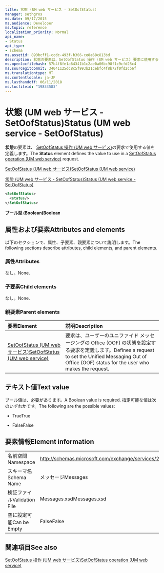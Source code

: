 ```yaml
---
title: 状態 (UM web サービス - SetOofStatus)
manager: sethgros
ms.date: 09/17/2015
ms.audience: Developer
ms.topic: reference
localization_priority: Normal
api_name:
- Status
api_type:
- schema
ms.assetid: 893bcff1-ccdc-493f-b366-ce8a68c813bd
description: 状態の要素は、SetOofStatus 操作 (UM web サービス) 要求に使用する値を定義します。
ms.openlocfilehash: 57b4f8fe1a64341b1c2ae0a06bc98f1c9cfd28c4
ms.sourcegitcommit: 34041125dc8c5f993b21cebfc4f8b72f0fd2cb6f
ms.translationtype: MT
ms.contentlocale: ja-JP
ms.lasthandoff: 06/11/2018
ms.locfileid: "19833583"
---
```

# <a name="status-um-web-service---setoofstatus"></a><span data-ttu-id="39a26-103">状態 (UM web サービス - SetOofStatus)</span><span class="sxs-lookup"><span data-stu-id="39a26-103">Status (UM web service - SetOofStatus)</span></span>

<span data-ttu-id="39a26-104">**状態**の要素は、 [SetOofStatus 操作 (UM web サービス)](setoofstatus-operation-um-web-service.md)の要求で使用する値を定義します。</span><span class="sxs-lookup"><span data-stu-id="39a26-104">The **Status** element defines the value to use in a [SetOofStatus operation (UM web service)](setoofstatus-operation-um-web-service.md) request.</span></span> 
  
[<span data-ttu-id="39a26-105">SetOofStatus (UM web サービス)</span><span class="sxs-lookup"><span data-stu-id="39a26-105">SetOofStatus (UM web service)</span></span>](setoofstatus-um-web-service.md)
  
[<span data-ttu-id="39a26-106">状態 (UM web サービス - SetOofStatus)</span><span class="sxs-lookup"><span data-stu-id="39a26-106">Status (UM web service - SetOofStatus)</span></span>](status-um-web-servicesetoofstatus.md)
  
```xml
<SetOofStatus>
  <status/>
</SetOofStatus>
```

 <span data-ttu-id="39a26-107">**ブール型 (Boolean)**</span><span class="sxs-lookup"><span data-stu-id="39a26-107">**Boolean**</span></span>
## <a name="attributes-and-elements"></a><span data-ttu-id="39a26-108">属性および要素</span><span class="sxs-lookup"><span data-stu-id="39a26-108">Attributes and elements</span></span>

<span data-ttu-id="39a26-109">以下のセクションで、属性、子要素、親要素について説明します。</span><span class="sxs-lookup"><span data-stu-id="39a26-109">The following sections describe attributes, child elements, and parent elements.</span></span>
  
### <a name="attributes"></a><span data-ttu-id="39a26-110">属性</span><span class="sxs-lookup"><span data-stu-id="39a26-110">Attributes</span></span>

<span data-ttu-id="39a26-111">なし。</span><span class="sxs-lookup"><span data-stu-id="39a26-111">None.</span></span>
  
### <a name="child-elements"></a><span data-ttu-id="39a26-112">子要素</span><span class="sxs-lookup"><span data-stu-id="39a26-112">Child elements</span></span>

<span data-ttu-id="39a26-113">なし。</span><span class="sxs-lookup"><span data-stu-id="39a26-113">None.</span></span>
  
### <a name="parent-elements"></a><span data-ttu-id="39a26-114">親要素</span><span class="sxs-lookup"><span data-stu-id="39a26-114">Parent elements</span></span>

|<span data-ttu-id="39a26-115">**要素**</span><span class="sxs-lookup"><span data-stu-id="39a26-115">**Element**</span></span>|<span data-ttu-id="39a26-116">**説明**</span><span class="sxs-lookup"><span data-stu-id="39a26-116">**Description**</span></span>|
|:-----|:-----|
|[<span data-ttu-id="39a26-117">SetOofStatus (UM web サービス)</span><span class="sxs-lookup"><span data-stu-id="39a26-117">SetOofStatus (UM web service)</span></span>](setoofstatus-um-web-service.md) <br/> |<span data-ttu-id="39a26-118">要求は、ユーザーのユニファイド メッセージングの Office (OOF) の状態を設定する要求を定義します。</span><span class="sxs-lookup"><span data-stu-id="39a26-118">Defines a request to set the Unified Messaging Out of Office (OOF) status for the user who makes the request.</span></span>  <br/> |
   
## <a name="text-value"></a><span data-ttu-id="39a26-119">テキスト値</span><span class="sxs-lookup"><span data-stu-id="39a26-119">Text value</span></span>

<span data-ttu-id="39a26-120">ブール値は、必要があります。</span><span class="sxs-lookup"><span data-stu-id="39a26-120">A Boolean value is required.</span></span> <span data-ttu-id="39a26-121">指定可能な値は次のいずれかです。</span><span class="sxs-lookup"><span data-stu-id="39a26-121">The following are the possible values:</span></span>
  
- <span data-ttu-id="39a26-122">True</span><span class="sxs-lookup"><span data-stu-id="39a26-122">True</span></span>
    
- <span data-ttu-id="39a26-123">False</span><span class="sxs-lookup"><span data-stu-id="39a26-123">False</span></span>
    
## <a name="element-information"></a><span data-ttu-id="39a26-124">要素情報</span><span class="sxs-lookup"><span data-stu-id="39a26-124">Element information</span></span>

|||
|:-----|:-----|
|<span data-ttu-id="39a26-125">名前空間</span><span class="sxs-lookup"><span data-stu-id="39a26-125">Namespace</span></span>  <br/> |http://schemas.microsoft.com/exchange/services/2006/messages  <br/> |
|<span data-ttu-id="39a26-126">スキーマ名</span><span class="sxs-lookup"><span data-stu-id="39a26-126">Schema Name</span></span>  <br/> |<span data-ttu-id="39a26-127">メッセージ</span><span class="sxs-lookup"><span data-stu-id="39a26-127">Messages</span></span>  <br/> |
|<span data-ttu-id="39a26-128">検証ファイル</span><span class="sxs-lookup"><span data-stu-id="39a26-128">Validation File</span></span>  <br/> |<span data-ttu-id="39a26-129">Messages.xsd</span><span class="sxs-lookup"><span data-stu-id="39a26-129">Messages.xsd</span></span>  <br/> |
|<span data-ttu-id="39a26-130">空に設定可能</span><span class="sxs-lookup"><span data-stu-id="39a26-130">Can be Empty</span></span>  <br/> |<span data-ttu-id="39a26-131">False</span><span class="sxs-lookup"><span data-stu-id="39a26-131">False</span></span>  <br/> |
   
## <a name="see-also"></a><span data-ttu-id="39a26-132">関連項目</span><span class="sxs-lookup"><span data-stu-id="39a26-132">See also</span></span>



[<span data-ttu-id="39a26-133">SetOofStatus 操作 (UM web サービス)</span><span class="sxs-lookup"><span data-stu-id="39a26-133">SetOofStatus operation (UM web service)</span></span>](setoofstatus-operation-um-web-service.md)

